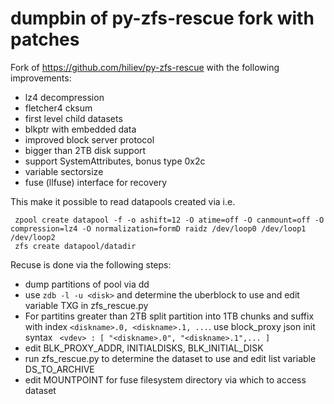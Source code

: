 # dumpbin of py-zfs-rescue fork with patches

Fork of https://github.com/hiliev/py-zfs-rescue with the following improvements:

 * lz4 decompression
 * fletcher4 cksum
 * first level child datasets
 * blkptr with embedded data
 * improved block server protocol
 * bigger than 2TB disk support
 * support SystemAttributes, bonus type 0x2c
 * variable sectorsize
 * fuse (llfuse) interface for recovery

This make it possible to read datapools created via i.e.

     zpool create datapool -f -o ashift=12 -O atime=off -O canmount=off -O compression=lz4 -O normalization=formD raidz /dev/loop0 /dev/loop1 /dev/loop2
     zfs create datapool/datadir


Recuse is done via the following steps:
 * dump partitions of pool via dd 
 * use `zdb -l -u <disk>` and determine the uberblock to use and edit variable TXG in zfs_rescue.py 
 * For partitins greater than 2TB split partition into 1TB chunks and suffix with index `<diskname>.0, <diskname>.1, ...`. use block_proxy json init syntax ` <vdev> : [ "<diskname>.0", "<diskname>.1",... ]`
 * edit BLK_PROXY_ADDR, INITIALDISKS, BLK_INITIAL_DISK
 * run zfs_rescue.py to determine the dataset to use and edit list variable DS_TO_ARCHIVE
 * edit MOUNTPOINT for fuse filesystem directory via which to access dataset 
 
